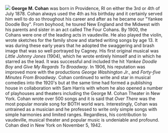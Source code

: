 ![](/cohan-late.jpg)
**George M. Cohan** was born in Providence, RI on either the 3rd or 4th of July 1878. Cohan always used the 4th as his birthday and it certainly served him well to do so throughout his career and after as he became our "Yankee Doodle Boy". From boyhood, he toured New England and the Midwest with his parents and sister in an act called The Four Cohans. By 1900, the Cohans were one of the leading acts in vaudeville. He also played the violin, wrote sketches for the family show and started writing songs by age 13. It was during these early years that he adopted the swaggering and brash image that was so well portrayed by Cagney. His first original musical was *Little Johnny Jones* (1904), which he wrote entirely himself and in which he starred as the lead. It was successful and included the hit *Yankee Doodle Boy* and *Give My Regards To Broadway*. In 1906, his reputation was improved more with the productions *George Washington Jr.*, and *Forty-five Minutes From Broadway*.
Cohan continued to write and star in musical comedies into the 1920's but at the same time had formed a publishing house in collaboration with Sam Harris with whom he also opened a number of playhouses and theaters including the George M. Cohan Theater in New York. Cohan wrote over 500 songs and it is said that *Over There* was the most popular morale song for BOTH world wars. Interestingly, Cohan was untrained as a musician and he professed to write only simple songs with simple harmonies and limited ranges. Regardless, his contribution to vaudeville, musical theater and popular music is undeniable and profound. Cohan died in New York on November 5, 1942.